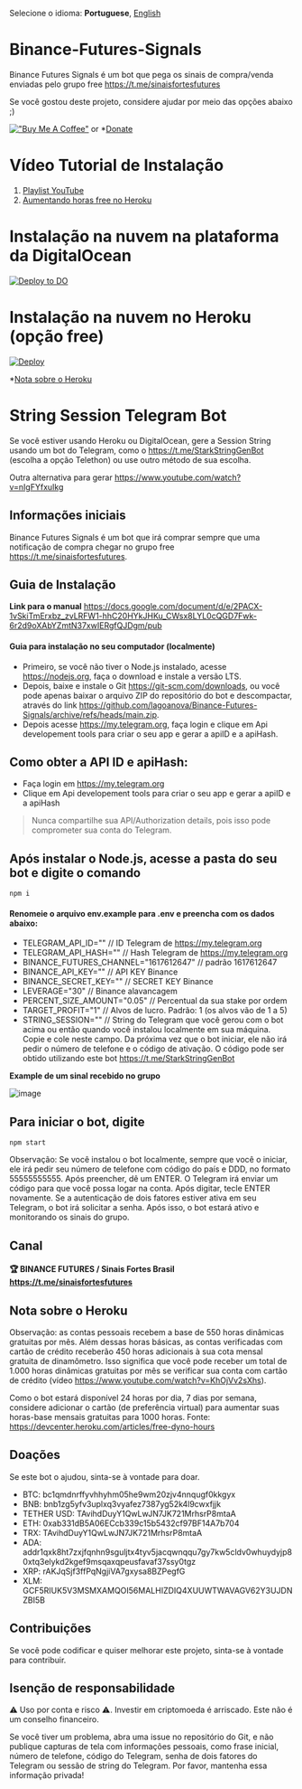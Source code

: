 Selecione o idioma: **Portuguese**, [English](https://github.com/lagoanova/Binance-Futures-Signals/blob/main/README.md)


# Binance-Futures-Signals
Binance Futures Signals é um bot que pega os sinais de compra/venda enviadas pelo grupo free https://t.me/sinaisfortesfutures


Se você gostou deste projeto, considere ajudar por meio das opções abaixo ;)

[!["Buy Me A Coffee"](https://www.buymeacoffee.com/assets/img/custom_images/orange_img.png)](https://www.buymeacoffee.com/ghostnetrn) or *[Donate](#donate)


# Vídeo Tutorial de Instalação

 1. [Playlist YouTube](https://www.youtube.com/playlist?list=PLAGwr7vhEOsxSGRPp-Wi1PZwPBU8bnjuG)
 2. [Aumentando horas free no Heroku](https://www.youtube.com/watch?v=NrmB6MmNx2g)
 

# Instalação na nuvem na plataforma da DigitalOcean
[![Deploy to DO](https://mp-assets1.sfo2.digitaloceanspaces.com/deploy-to-do/do-btn-blue.svg)](https://cloud.digitalocean.com/apps/new?repo=https://github.com/lagoanova/Binance-Futures-Signals/tree/main&refcode=a076ff7a9a6a)


# Instalação na nuvem no Heroku (opção free)
[![Deploy](https://www.herokucdn.com/deploy/button.svg)](https://heroku.com/deploy?template=https://github.com/lagoanova/Binance-Futures-Signals)

*[Nota sobre o Heroku](#note-about-heroku)


# String Session Telegram Bot
Se você estiver usando Heroku ou DigitalOcean, gere a Session String usando um bot do Telegram, como o https://t.me/StarkStringGenBot (escolha a opção Telethon) ou use outro método de sua escolha.

Outra alternativa para gerar https://www.youtube.com/watch?v=nIgFYfxuIkg


## Informações iniciais
Binance Futures Signals é um bot que irá comprar sempre que uma notificação de compra chegar no grupo free https://t.me/sinaisfortesfutures.


## Guia de Instalação
**Link para o manual** https://docs.google.com/document/d/e/2PACX-1vSkiTmErxbz_zvLRFW1-hhC20HYkJHKu_CWsx8LYL0cQGD7Fwk-6r2d9oXAbYZmtN37xwIERgfQJDgm/pub


#### Guia para instalação no seu computador (localmente)
- Primeiro, se você não tiver o Node.js instalado, acesse https://nodejs.org, faça o download e instale a versão LTS.
- Depois, baixe e instale o Git https://git-scm.com/downloads, ou você pode apenas baixar o arquivo ZIP do repositório do bot e descompactar, através do link https://github.com/lagoanova/Binance-Futures-Signals/archive/refs/heads/main.zip.
- Depois acesse https://my.telegram.org, faça login e clique em Api developement tools para criar o seu app e gerar a apiID e a apiHash.

## Como obter a API ID e apiHash:
- Faça login em https://my.telegram.org
- Clique em Api developement tools para criar o seu app e gerar a apiID e a apiHash

> Nunca compartilhe sua API/Authorization details, pois isso pode comprometer sua conta do Telegram.


## Após instalar o Node.js, acesse a pasta do seu bot e digite o comando 
```
npm i
```


#### Renomeie o arquivo env.example para .env e preencha com os dados abaixo:
 - TELEGRAM_API_ID="" // ID Telegram de https://my.telegram.org
 - TELEGRAM_API_HASH="" // Hash Telegram de https://my.telegram.org
 - BINANCE_FUTURES_CHANNEL="1617612647" // padrão 1617612647
 - BINANCE_API_KEY="" // API KEY Binance
 - BINANCE_SECRET_KEY="" // SECRET KEY Binance
 - LEVERAGE="30" // Binance alavancagem
 - PERCENT_SIZE_AMOUNT="0.05" // Percentual da sua stake por ordem
 - TARGET_PROFIT="1" // Alvos de lucro. Padrão: 1 (os alvos vão de 1 a 5)
 - STRING_SESSION="" // String do Telegram que você gerou com o bot acima ou então quando você instalou localmente em sua máquina. Copie e cole neste campo. Da próxima vez que o bot iniciar, ele não irá pedir o número de telefone e o código de ativação. O código pode ser obtido utilizando este bot https://t.me/StarkStringGenBot 


 **Example de um sinal recebido no grupo**

![image](https://user-images.githubusercontent.com/54438080/164044091-8cb1ab37-7fe5-4d71-8976-4de3c8ec8d7a.png)


## Para iniciar o bot, digite 
```
npm start

```

Observação: Se você instalou o bot localmente, sempre que você o iniciar, ele irá pedir seu número de telefone com código do país e DDD, no formato 55555555555. Após preencher, dê um ENTER. O Telegram irá enviar um código para que você possa logar na conta. Após digitar, tecle ENTER novamente. Se a autenticação de dois fatores estiver ativa em seu Telegram, o bot irá solicitar a senha. Após isso, o bot estará ativo e monitorando os sinais do grupo.

## Canal

#### 🏆 BINANCE FUTURES / Sinais Fortes Brasil https://t.me/sinaisfortesfutures


## Nota sobre o Heroku
Observação: as contas pessoais recebem a base de 550 horas dinâmicas gratuitas por mês. Além dessas horas básicas, as contas verificadas com cartão de crédito receberão 450 horas adicionais à sua cota mensal gratuita de dinamômetro. Isso significa que você pode receber um total de 1.000 horas dinâmicas gratuitas por mês se verificar sua conta com cartão de crédito (vídeo https://www.youtube.com/watch?v=KhOjVv2sXhs).

Como o bot estará disponível 24 horas por dia, 7 dias por semana, considere adicionar o cartão (de preferência virtual) para aumentar suas horas-base mensais gratuitas para 1000 horas. Fonte: https://devcenter.heroku.com/articles/free-dyno-hours

## Doações
Se este bot o ajudou, sinta-se à vontade para doar.

- BTC: bc1qmdnrffyvhhyhm05he9wm20zjv4nnqugf0kkgyx
- BNB: bnb1zg5yfv3uplxq3vyafez7387yg52k4l9cwxfjjk
- TETHER USD: TAvihdDuyY1QwLwJN7JK721MrhsrP8mtaA 
- ETH: 0xab331dB5A06ECcb339c15b5432cf97BF14A7b704
- TRX: TAvihdDuyY1QwLwJN7JK721MrhsrP8mtaA
- ADA: addr1qxk8ht7zxjfqnhn9sguljtx4tyv5jacqwnqqu7gy7kw5cldv0whuydyjp80xtq3elykd2kgef9msqaxqpeusfavaf37ssy0tgz
- XRP: rAKJqSjf3ffPqNgjiVA7gxysa8BZPegfG
- XLM: GCF5RIUK5V3MSMXAMQOI56MALHIZDIQ4XUUWTWAVAGV62Y3UJDNZBI5B

## Contribuições
Se você pode codificar e quiser melhorar este projeto, sinta-se à vontade para contribuir.

## Isenção de responsabilidade
⚠️ Uso por conta e risco ⚠️. Investir em criptomoeda é arriscado. Este não é um conselho financeiro.

Se você tiver um problema, abra uma issue no repositório do Git, e não publique capturas de tela com informações pessoais, como frase inicial, número de telefone, código do Telegram, senha de dois fatores do Telegram ou sessão de string do Telegram. Por favor, mantenha essa informação privada!
